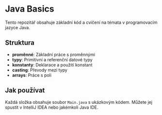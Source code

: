 # Java Basics

Tento repozitář obsahuje základní kód a cvičení na témata v programovacím jazyce Java.

## Struktura
- **proměnné**: Základní práce s proměnnými
- **typy**: Primitivní a referenční datové typy
- **konstanty**: Deklarace a použití konstant
- **casting**: Převody mezi typy
- **arrays**: Práce s poli

## Jak používat
Každá složka obsahuje soubor `Main.java` s ukázkovým kódem. Můžete jej spustit v IntelliJ IDEA nebo jakémkoli Java IDE.
